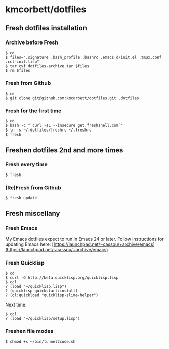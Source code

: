 # kmcorbett/dotfiles

## Fresh dotfiles installation

### Archive before Fresh

    $ cd
    $ files=".signature .bash_profile .bashrc .emacs.d/init.el .tmux.conf .ccl-init.lisp"
    $ tar cvf dotfiles-archive.tar $files
    $ rm $files

### Fresh from Github

    $ cd
    $ git clone git@github.com:kmcorbett/dotfiles.git .dotfiles

### Fresh for the first time

    $ cd
    $ bash -c "`curl -sL --insecure get.freshshell.com`"
    $ ln -s ~/.dotfiles/freshrc ~/.freshrc
    $ fresh

## Freshen dotfiles 2nd and more times

### Fresh every time

    $ fresh

### (Re)Fresh from Github

    $ fresh update

## Fresh miscellany

### Fresh Emacs

My Emacs dotfiles expect to run in Emacs 24 or later. Follow
instructions for updating Emacs here: 
[https://launchpad.net/~cassou/+archive/emacs](https://launchpad.net/~cassou/+archive/emacs)

### Fresh Quicklisp

    $ cd
    $ curl -O http://beta.quicklisp.org/quicklisp.lisp
    $ ccl
    ? (load "~/quicklisp.lisp")
    ? (quicklisp-quickstart:install)
    ? (ql:quickload "quicklisp-slime-helper")

Next time:

    $ ccl
    ? (load "~/quicklisp/setup.lisp")
    
### Freshen file modes

    $ chmod +x ~/bin/tunnel2code.sh
